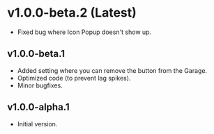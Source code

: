 # v1.0.0-beta.2 (Latest)

* Fixed bug where Icon Popup doesn't show up.

## v1.0.0-beta.1

* Added setting where you can remove the button from the Garage.
* Optimized code (to prevent lag spikes).
* Minor bugfixes.

## v1.0.0-alpha.1

* Initial version.
